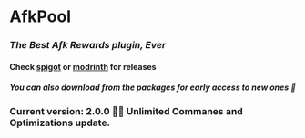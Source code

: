 # AfkPool

### _The Best Afk Rewards plugin, Ever_

#### Check **[spigot](v.gd/AfkPool)** or **[modrinth](https://modrinth.com/plugin/afk-pool/version/2.0.0)** for releases

##### _You can also download from the packages for early access to new ones 🤫_

### Current version: <b>2.0.0</b> 🎉🎉 Unlimited Commanes and Optimizations update.
